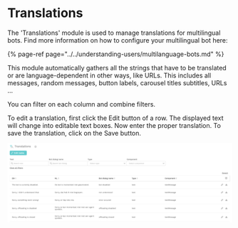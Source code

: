 # Translations

The 'Translations' module is used to manage translations for multilingual bots. Find more information on how to configure your multilingual bot here:

{% page-ref page="../../understanding-users/multilanguage-bots.md" %}

This module automatically gathers all the strings that have to be translated or are language-dependent in other ways, like URLs. This includes all messages, random messages, button labels, carousel titles subtitles, URLs ...

You can filter on each column and combine filters.

To edit a translation, first click the Edit button of a row. The displayed text will change into editable text boxes. Now enter the proper translation. To save the translation, click on the Save button.

![](../../.gitbook/assets/image%20%2839%29.png)

